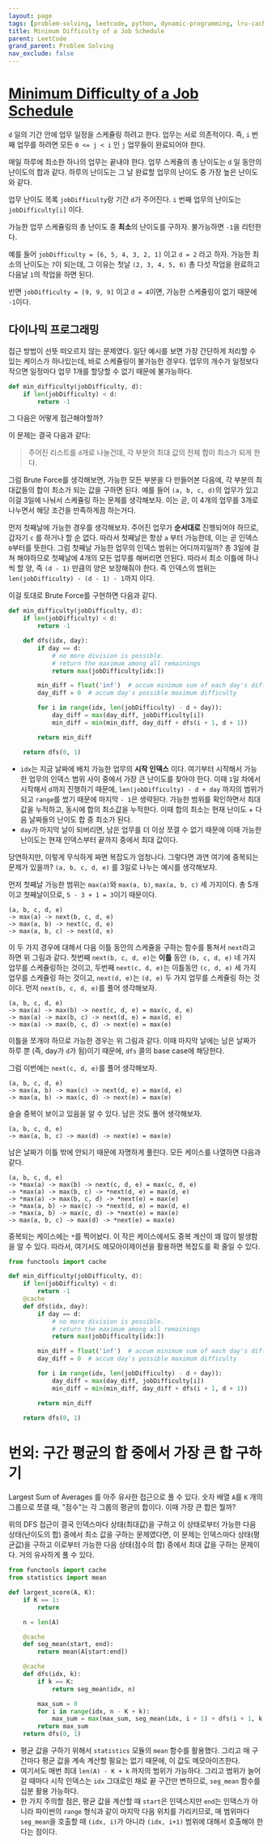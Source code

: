 ```yaml
---
layout: page
tags: [problem-solving, leetcode, python, dynamic-programming, lru-cache]
title: Minimum Difficulty of a Job Schedule
parent: LeetCode
grand_parent: Problem Solving
nav_exclude: false
---
```


# [Minimum Difficulty of a Job Schedule](https://leetcode.com/problems/minimum-difficulty-of-a-job-schedule/)
 `d` 일의 기간 안에 업무 일정을 스케쥴링 하려고 한다. 업무는 서로
 의존적이다. 즉, `i` 번째 업무를 하려면 모든 `0 <= j < i` 인 `j`
 업무들이 완료되어야 한다.

 매일 하루에 최소한 하나의 업무는 끝내야 한다. 업무 스케쥴의 총
 난이도는 `d` 일 동안의 난이도의 합과 같다. 하루의 난이도는 그 날
 완료할 업무의 난이도 중 가장 높은 난이도와 같다.

 업무 난이도 목록 `jobDifficulty`랑 기간 `d`가 주어진다. `i` 번째
 업무의 난이도는 `jobDifficulty[i]` 이다.

 가능한 업무 스케쥴링의 총 난이도 중 **최소**의 난이도를
 구하자. 불가능하면 `-1`을 리턴한다.

 예를 들어 `jobDifficulty = [6, 5, 4, 3, 2, 1]` 이고 `d = 2` 라고
 하자. 가능한 최소의 난이도는 `7`이 되는데, 그 이유는 첫날 `(2, 3, 4,
 5, 6)` 총 다섯 작업을 완료하고 다음날 `1`의 작업을 하면 된다.

 반면 `jobDifficulty = [9, 9, 9]` 이고 `d = 4`이면, 가능한 스케쥴링이
 없기 때문에 `-1`이다.

## 다이나믹 프로그래밍
 접근 방법이 선뜻 떠오르지 않는 문제였다. 일단 예시를 보면 가장
 간단하게 처리할 수 있는 케이스가 하나있는데, 바로 스케쥴링이 불가능한
 경우다. 업무의 개수가 일정보다 작으면 일정마다 업무 1개를 할당할 수
 없기 때문에 불가능하다.

```python
def min_difficulty(jobDifficulty, d):
    if len(jobDifficulty) < d:
        return -1
```

 그 다음은 어떻게 접근해야할까?

 이 문제는 결국 다음과 같다:

> 주어진 리스트를 `d`개로 나눌건데, 각 부분의 최대 값의 전체 합이
> 최소가 되게 한다.

 그럼 Brute Force를 생각해보면, 가능한 모든 부분을 다 만들어본 다음에,
 각 부분의 최대값들의 합이 최소가 되는 값을 구하면 된다. 예를 들어
 `(a, b, c, d)`의 업무가 있고 이걸 3일에 나눠서 스케쥴링 하는 문제를
 생각해보자. 이는 곧, 이 4개의 업무를 3개로 나누면서 해당 조건을
 만족하게끔 하는거다.

 먼저 첫째날에 가능한 경우를 생각해보자. 주어진 업무가 **순서대로**
 진행되어야 하므로, 갑자기 `c` 를 하거나 할 순 없다. 따라서 첫째날은
 항상 `a` 부터 가능한데, 이는 곧 인덱스 `0`부터를 뜻한다. 그럼 첫째날
 가능한 업무의 인덱스 범위는 어디까지일까? 총 3일에 걸쳐 해야하므로
 첫째날에 4개의 모든 업무를 해버리면 안된다. 따라서 최소 이틀에 하나
 씩 할 양, 즉 `(d - 1)` 만큼의 양은 보장해줘야 한다. 즉 인덱스의
 범위는 `len(jobDifficulty) - (d - 1) - 1`까지 이다.

 이걸 토대로 Brute Force를 구현하면 다음과 같다.

```python
def min_difficulty(jobDifficulty, d):
    if len(jobDifficulty) < d:
        return -1

    def dfs(idx, day):
        if day == d:
            # no more division is possible.
            # return the maximum among all remainings
            return max(jobDifficulty[idx:])

        min_diff = float('inf')  # accum minimum sum of each day's difficulties
        day_diff = 0  # accum day's possible maximum difficulty

        for i in range(idx, len(jobDifficulty) - d + day)):
            day_diff = max(day_diff, jobDifficulty[i])
            min_diff = min(min_diff, day_diff + dfs(i + 1, d + 1))

        return min_diff

    return dfs(0, 1)
```
 - `idx`는 지금 날짜에 배치 가능한 업무의 **시작 인덱스**
   이다. 여기부터 시작해서 가능한 업무의 인덱스 범위 사이 중에서 가장
   큰 난이도를 찾아야 한다. 이때 `1`일 차에서 시작해서 `d`까지
   진행하기 때문에, `len(jobDifficulty) - d + day` 까지의 범위가 되고
   `range`를 썼기 때문에 마지막 `- 1`은 생략된다. 가능한 범위를
   확인하면서 최대값을 누적하고, 동시에 합의 최소값을 누적한다. 이때
   합의 최소는 현재 난이도 + 다음 날짜들의 난이도 합 중 최소가 된다.
 - `day`가 마지막 날이 되버리면, 남은 업무를 더 이상 쪼갤 수 없기
   때문에 이때 가능한 난이도는 현재 인덱스부터 끝까지 중에서 최대
   값이다.

 당연하지만, 이렇게 무식하게 짜면 복잡도가 엄청나다. 그렇다면 과연
 여기에 중복되는 문제가 있을까? `(a, b, c, d, e)` 를 3일로 나누는
 예시를 생각해보자.

 먼저 첫째날 가능한 범위는 `max(a)`와 `max(a, b)`, `max(a, b, c)` 세
 가지이다. 총 5개이고 첫째날이므로, `5 - 3 + 1 = 3`이기 때문이다.

```
(a, b, c, d, e)
-> max(a) -> next(b, c, d, e)
-> max(a, b) -> next(c, d, e)
-> max(a, b, c) -> next(d, e)
```

 이 두 가지 경우에 대해서 다음 이틀 동안의 스케쥴을 구하는 함수를
 퉁쳐서 `next`라고 하면 위 그림과 같다. 첫번째 `next(b, c, d, e)`는
 **이틀** 동안 `(b, c, d, e)` 네 가지 업무를 스케쥴링하는 것이고,
 두번째 `next(c, d, e)`는 이틀동안 `(c, d, e)` 세 가지 업무를 스케쥴링
 하는 것이고, `next(d, e)`는 `(d, e)` 두 가지 업무를 스케쥴링 하는
 것이다. 먼저 `next(b, c, d, e)`를 풀어 생각해보자.

```
(a, b, c, d, e)
-> max(a) -> max(b) -> next(c, d, e) = max(c, d, e)
-> max(a) -> max(b, c) -> next(d, e) = max(d, e)
-> max(a) -> max(b, c, d) -> next(e) = max(e)
```

 이틀을 쪼개야 하므로 가능한 경우는 위 그림과 같다. 이때 마지막 날에는
 남은 날짜가 하루 뿐 (즉, day가 `d`가 됨)이기 때문에, `dfs` 콜의 base
 case에 해당한다.

 그럼 이번에는 `next(c, d, e)`를 풀어 생각해보자.

```
(a, b, c, d, e)
-> max(a, b) -> max(c) -> next(d, e) = max(d, e)
-> max(a, b) -> max(c, d) -> next(e) = max(e)
```

 슬슬 중복이 보이고 있음을 알 수 있다. 남은 것도 풀어 생각해보자.

```
(a, b, c, d, e)
-> max(a, b, c) -> max(d) -> next(e) = max(e)
```

 남은 날짜가 이틀 밖에 안되기 때문에 자명하게 풀린다. 모든 케이스를
 나열하면 다음과 같다.

```
(a, b, c, d, e)
-> *max(a) -> max(b) -> next(c, d, e) = max(c, d, e)
-> *max(a) -> max(b, c) -> *next(d, e) = max(d, e)
-> *max(a) -> max(b, c, d) -> *next(e) = max(e)
-> *max(a, b) -> max(c) -> *next(d, e) = max(d, e)
-> *max(a, b) -> max(c, d) -> *next(e) = max(e)
-> max(a, b, c) -> max(d) -> *next(e) = max(e)
```

 중복되는 케이스에는 `*`를 찍어놨다. 이 작은 케이스에서도 중복 계산이
 꽤 많이 발생함을 알 수 있다. 따라서, 여기서도 메모아이제이션을
 활용하면 복잡도를 확 줄일 수 있다.

```python
from functools import cache

def min_difficulty(jobDifficulty, d):
    if len(jobDifficulty) < d:
        return -1
    @cache
    def dfs(idx, day):
        if day == d:
            # no more division is possible.
            # return the maximum among all remainings
            return max(jobDifficulty[idx:])

        min_diff = float('inf')  # accum minimum sum of each day's difficulties
        day_diff = 0  # accum day's possible maximum difficulty

        for i in range(idx, len(jobDifficulty) - d + day)):
            day_diff = max(day_diff, jobDifficulty[i])
            min_diff = min(min_diff, day_diff + dfs(i + 1, d + 1))

        return min_diff

    return dfs(0, 1)
```


# 번외: 구간 평균의 합 중에서 가장 큰 합 구하기
 Largest Sum of Averages 를 아주 유사한 접근으로 풀 수 있다. 숫자 배열
 `A`를 `K` 개의 그룹으로 쪼갤 때, "점수"는 각 그룹의 평균의
 합이다. 이때 가장 큰 합은 뭘까?

 위의 DFS 접근이 결국 인덱스마다 상태(최대값)을 구하고 이 상태로부터
 가능한 다음 상태(난이도의 합) 중에서 최소 값을 구하는 문제였다면, 이
 문제는 인덱스마다 상태(평균값)을 구하고 이로부터 가능한 다음
 상태(점수의 합) 중에서 최대 값을 구하는 문제이다. 거의 유사하게 풀 수
 있다.

```python
from functools import cache
from statistics import mean

def largest_score(A, K):
    if K == 1:
        return

    n = len(A)

    @cache
    def seg_mean(start, end):
        return mean(A[start:end])

    @cache
    def dfs(idx, k):
        if k == K:
            return seg_mean(idx, n)

        max_sum = 0
        for i in range(idx, n - K + k):
            max_sum = max(max_sum, seg_mean(idx, i + 1) + dfs(i + 1, k + 1))
        return max_sum
    return dfs(0, 1)
```
 - 평균 값을 구하기 위해서 `statistics` 모듈의 `mean` 함수를
   활용했다. 그리고 매 구간마다 평균 값을 계속 계산할 필요는 없기
   때문에, 이 값도 메모아이즈한다.
 - 여기서도 매번 최대 `len(A) - K + k` 까지의 범위가 가능하다. 그리고
   범위가 늘어갈 때마다 시작 인덱스는 `idx` 그대로인 채로 끝 구간만
   변하므로, `seg_mean` 함수를 십분 활용 가능하다.
 - 한 가지 주의할 점은, 평균 값을 계산할 때 `start`은 인덱스지만
   `end`는 인덱스가 아니라 파이썬의 `range` 형식과 같이 마지막 다음
   위치를 가리키므로, 매 범위마다 `seg_mean`을 호출할 때 `(idx, i)`가
   아니라 `(idx, i+1)` 범위에 대해서 호출해야 한다는 점이다.
